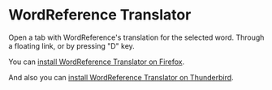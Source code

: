 WordReference Translator
========================

Open a tab with WordReference&#39;s translation for the selected word. Through a floating link, or by pressing &quot;D&quot; key.

You can [install WordReference Translator on Firefox](https://addons.mozilla.org/en-US/firefox/addon/wordreference-translator/).

And also you can [install WordReference Translator on Thunderbird](https://addons.mozilla.org/en-us/thunderbird/addon/wordreference-translator/).
